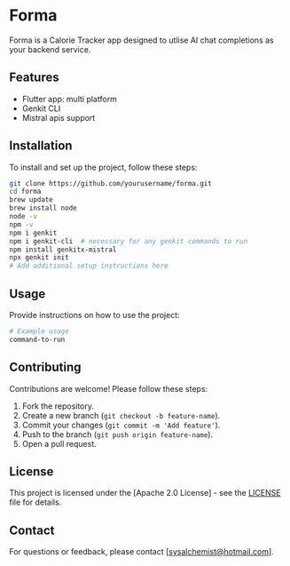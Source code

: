 # Forma

Forma is a Calorie Tracker app designed to utlise AI chat completions as your backend service.

## Features

- Flutter app: multi platform
- Genkit CLI
- Mistral apis support

## Installation

To install and set up the project, follow these steps:

```zsh
git clone https://github.com/yourusername/forma.git
cd forma
brew update
brew install node
node -v
npm -v
npm i genkit
npm i genkit-cli  # necessary for any genkit commands to run
npm install genkitx-mistral
npx genkit init
# Add additional setup instructions here
```

## Usage

Provide instructions on how to use the project:

```bash
# Example usage
command-to-run
```

## Contributing

Contributions are welcome! Please follow these steps:

1. Fork the repository.
2. Create a new branch (`git checkout -b feature-name`).
3. Commit your changes (`git commit -m 'Add feature'`).
4. Push to the branch (`git push origin feature-name`).
5. Open a pull request.

## License

This project is licensed under the [Apache 2.0 License] - see the [LICENSE](https://github.com/supejuice/forma/blob/main/LICENSE) file for details.

## Contact

For questions or feedback, please contact [sysalchemist@hotmail.com].